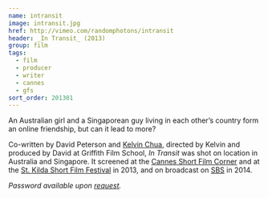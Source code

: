 ```yaml
---
name: intransit
image: intransit.jpg
href: http://vimeo.com/randomphotons/intransit
header: _In Transit_ (2013)
group: film
tags:
  - film
  - producer
  - writer
  - cannes
  - gfs
sort_order: 201301
---
```

An Australian girl and a Singaporean guy living in each other’s country form an online friendship, but can it lead to more?

Co-written by David Peterson and [Kelvin Chua](http://www.imdb.com/name/nm4861106/), directed by Kelvin and produced by David at Griffith Film School, _In Transit_ was shot on location in Australia and Singapore. It screened at the [Cannes Short Film Corner](http://www.cannescourtmetrage.com/en/corner) and at the [St. Kilda Short Film Festival](https://www.stkildafilmfestival.com.au/) in 2013, and on broadcast on [SBS](http://www.sbs.com.au/) in 2014.

_Password available upon [request](#email)._
